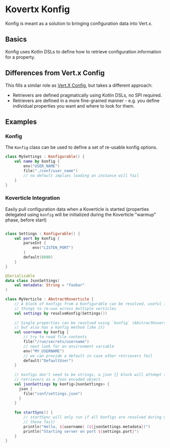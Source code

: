 # Kovertx Konfig

Konfig is meant as a solution to bringing configuration data into Vert.x.

## Basics

Konfig uses Kotlin DSLs to define how to retrieve configuration information for a property.

## Differences from Vert.x Config

This fills a similar role as [Vert.X Config](#TODO), but takes a different approach:

- Retrievers are defined pragmatically using Kotlin DSLs, no SPI required.
- Retrievers are defined in a more fine-grained manner - e.g. you define individual properties
  you want and where to look for them.

## Examples

### Konfig

The `Konfig` class can be used to define a set of re-usable konfig options.

````kotlin
class MySettings : Konfigurable() {
    val name by konfig {
        env("USER_NAME")
        file("./conf/user_name")
        // no default implies loading an instance will fail
    }
}

````

### Koverticle Integration

Easily pull configuration data when a Koverticle is started (properties delegated using
`konfig` will be initialized during the Koverticle "warmup" phase, before start)

````kotlin

class Settings : Konfigurable() {
    val port by konfig {
        parseInt {
            env("LISTEN_PORT")
        }
        default(8080)
    }
}

@Serializable
data class JsonSettings(
    val metadata: String = "foobar"
)

class MyVerticle : AbstractKoverticle {
    // A block of konfigs from a Konfigurable can be resolved, useful if you have groups of
    // things to re-use across multiple verticles
    val settings by resolveKonfig(Settings())
    
    // Single properties can be resolved using `konfig` (AbstractKoverticle isn't a Konfigurable,
    // but also has a konfig method like it)
    val username by konfig {
        // try to read file contents
        file("/run/secrets/username")
        // next look for an environment variable
        env("MY_USERNAME")
        // we can provide a default in case other retrievers fail
        default("DefaultUser")
    }
    
    // konfigs don't need to be strings, a json {} block will attempt to parse the results of
    // retrievers as a Json encoded object.
    val jsonSettings by konfig<JsonSettings> {
      json {
        file("conf/settings.json")
      }
    }
    
    fun startSync() {
        // startSync will only run if all konfigs are resolved during warmup (startup will fail if
        // those fail)
        println("Hello, ${username} (${jsonSettings.metadata})")
        println("Starting server on port ${settings.port}")
    }
}

````